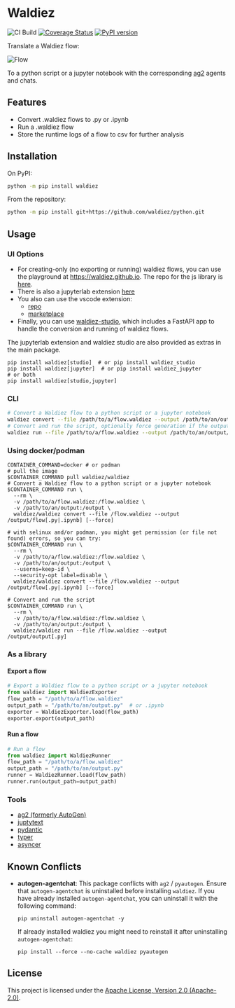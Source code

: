 # Waldiez

![CI Build](https://github.com/waldiez/python/actions/workflows/main.yaml/badge.svg) [![Coverage Status](https://coveralls.io/repos/github/waldiez/python/badge.svg)](https://coveralls.io/github/waldiez/python) [![PyPI version](https://badge.fury.io/py/waldiez.svg?icon=si%3Apython)](https://badge.fury.io/py/waldiez)

Translate a Waldiez flow:

![Flow](https://raw.githubusercontent.com/waldiez/python/refs/heads/main/docs/static/images/overview.webp)

To a python script or a jupyter notebook with the corresponding [ag2](https://github.com/ag2ai/ag2/) agents and chats.

## Features

- Convert .waldiez flows to .py or .ipynb
- Run a .waldiez flow
- Store the runtime logs of a flow to csv for further analysis

## Installation

On PyPI:

```bash
python -m pip install waldiez
```

From the repository:

```bash
python -m pip install git+https://github.com/waldiez/python.git
```

## Usage

### UI Options

- For creating-only (no exporting or running) waldiez flows, you can use the playground at <https://waldiez.github.io>.
The repo for the js library is [here](https://github.com/waldiez/react).
- There is also a jupyterlab extension [here](https://github.com/waldiez/jupyter)
- You also can use the vscode extension:
  - [repo](https://github.com/waldiez/vscode)
  - [marketplace](https://marketplace.visualstudio.com/items?itemName=Waldiez.waldiez-vscode)
- Finally, you can use [waldiez-studio](https://github.com/waldiez/studio), which includes a FastAPI app to handle the conversion and running of waldiez flows.

The jupyterlab extension and waldiez studio are also provided as extras in the main package.

```shell
pip install waldiez[studio]  # or pip install waldiez_studio
pip install waldiez[jupyter]  # or pip install waldiez_jupyter
# or both
pip install waldiez[studio,jupyter]
```

### CLI

```bash
# Convert a Waldiez flow to a python script or a jupyter notebook
waldiez convert --file /path/to/a/flow.waldiez --output /path/to/an/output/flow[.py|.ipynb]
# Convert and run the script, optionally force generation if the output file already exists
waldiez run --file /path/to/a/flow.waldiez --output /path/to/an/output/flow[.py] [--force]
```

### Using docker/podman

```shell
CONTAINER_COMMAND=docker # or podman
# pull the image
$CONTAINER_COMMAND pull waldiez/waldiez
# Convert a Waldiez flow to a python script or a jupyter notebook
$CONTAINER_COMMAND run \
  --rm \
  -v /path/to/a/flow.waldiez:/flow.waldiez \
  -v /path/to/an/output:/output \
  waldiez/waldiez convert --file /flow.waldiez --output /output/flow[.py|.ipynb] [--force]

# with selinux and/or podman, you might get permission (or file not found) errors, so you can try:
$CONTAINER_COMMAND run \
  --rm \
  -v /path/to/a/flow.waldiez:/flow.waldiez \
  -v /path/to/an/output:/output \
  --userns=keep-id \
  --security-opt label=disable \
  waldiez/waldiez convert --file /flow.waldiez --output /output/flow[.py|.ipynb] [--force]
```

```shell
# Convert and run the script
$CONTAINER_COMMAND run \
  --rm \
  -v /path/to/a/flow.waldiez:/flow.waldiez \
  -v /path/to/an/output:/output \
  waldiez/waldiez run --file /flow.waldiez --output /output/output[.py]
```

### As a library

#### Export a flow

```python
# Export a Waldiez flow to a python script or a jupyter notebook
from waldiez import WaldiezExporter
flow_path = "/path/to/a/flow.waldiez"
output_path = "/path/to/an/output.py"  # or .ipynb
exporter = WaldiezExporter.load(flow_path)
exporter.export(output_path)
```

#### Run a flow

```python
# Run a flow
from waldiez import WaldiezRunner
flow_path = "/path/to/a/flow.waldiez"
output_path = "/path/to/an/output.py"
runner = WaldiezRunner.load(flow_path)
runner.run(output_path=output_path)
```

### Tools

- [ag2 (formerly AutoGen)](https://github.com/ag2ai/ag2)
- [juptytext](https://github.com/mwouts/jupytext)
- [pydantic](https://github.com/pydantic/pydantic)
- [typer](https://github.com/fastapi/typer)
- [asyncer](https://github.com/fastapi/asyncer)

## Known Conflicts

- **autogen-agentchat**: This package conflicts with `ag2` / `pyautogen`. Ensure that `autogen-agentchat` is uninstalled before installing `waldiez`. If you have already installed `autogen-agentchat`, you can uninstall it with the following command:

  ```shell
  pip uninstall autogen-agentchat -y
  ```

  If already installed waldiez you might need to reinstall it after uninstalling `autogen-agentchat`:

  ```shell
  pip install --force --no-cache waldiez pyautogen
  ```

## License

This project is licensed under the [Apache License, Version 2.0 (Apache-2.0)](https://github.com/waldiez/python/blob/main/LICENSE).
